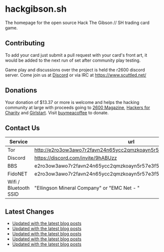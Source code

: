 # hackgibson.sh
The homepage for the open source Hack The Gibson // SH trading card game.


## Contributing

To add your card just submit a pull request with your card's front art, it would be added to the next run of set after community play testing.

Game play and discussions over the project is held the r2600 discord server. Come join us at [Discord](https://discord.com/invite/9hABUzz) or via IRC at https://www.scuttled.net/


## Donations

Your donation of $13.37 or more is welcome and helps the hacking community at large with proceeds going to [2600 Magazine](https://2600.com/), [Hackers for Charity](https://hackersforcharity.org) and [Girlstart](https://girlstart.org).  Visit [buymeacoffee](https://www.buymeacoffee.com/hackgibson.sh) to donate.


## Contact Us

Service | url
-|-
Tor | http://e2ro3ow3awo7r2favn24n65ycc2qmzkoayn5r57e3f56nvjwdcgg32ad.onion
Discord | https://discord.com/invite/9hABUzz
BBS | e2ro3ow3awo7r2favn24n65ycc2qmzkoayn5r57e3f56nvjwdcgg32ad.onion:23
FidoNET | e2ro3ow3awo7r2favn24n65ycc2qmzkoayn5r57e3f56nvjwdcgg32ad.onion:24554
Wifi / Bluetooth SSID | "Ellingson Mineral Company" or "EMC Net - <fidonet address>"

## Latest Changes
<!-- BLOG-POST-LIST:START -->
- [Updated with the latest blog posts](https://github.com/DFW2600/hackgibson.sh/commit/bfd183917fa4fd080bc1a601e9548bd342e0e5ca)
- [Updated with the latest blog posts](https://github.com/DFW2600/hackgibson.sh/commit/c73aec0328a8003d191c78d56e8cf3b8ff5bd3d0)
- [Updated with the latest blog posts](https://github.com/DFW2600/hackgibson.sh/commit/878d9636bba75896180dbb6059f728156e964996)
- [Updated with the latest blog posts](https://github.com/DFW2600/hackgibson.sh/commit/ec7c7439af9470417ac8fd8ac65037be5f04054e)
- [Updated with the latest blog posts](https://github.com/DFW2600/hackgibson.sh/commit/65b7be1add7eb47ca9a4128f3c8e39862e92bf8b)
<!-- BLOG-POST-LIST:END -->
